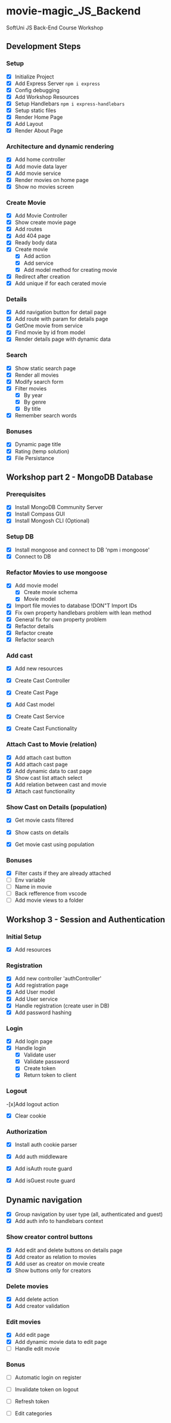 # movie-magic_JS_Backend
SoftUni JS Back-End Course Workshop
## Development Steps
### Setup
 - [x] Initialize Project
 - [x] Add Express Server `npm i express`
 - [x] Config debugging
 - [x] Add Workshop Resources
 - [x] Setup Handlebars `npm i express-handlebars`
 - [x] Setup static files
 - [x] Render Home Page
 - [x] Add Layout
 - [x] Render About Page
### Architecture and dynamic rendering
 - [x] Add home controller
 - [x] Add movie data layer
 - [x] Add movie service
 - [x] Render movies on home page
 - [x] Show no movies screen
### Create Movie
 - [x] Add Movie Controller
 - [x] Show create movie page
 - [x] Add routes
 - [x] Add 404 page
 - [x] Ready body data
 - [x] Create movie
   - [x] Add action
   - [x] Add service
   - [x] Add model method for creating movie
 - [x] Redirect after creation
 - [x] Add unique if for each cerated movie
### Details
 - [x] Add navigation button for detail page
 - [x] Add route with param for details page 
 - [x] GetOne movie from service
 - [x] Find movie by id from model
 - [x] Render details page with dynamic data
### Search
 - [x] Show static search page
 - [x] Render all movies
 - [x] Modify search form
 - [x] Filter movies
   - [x] By year
   - [x] By genre
   - [x] By title 
 - [x] Remember search words
### Bonuses
 - [x] Dynamic page title
 - [x] Rating (temp solution)
 - [x] File Persistance

## Workshop part 2 - MongoDB Database

### Prerequisites
 - [x] Install MongoDB Community Server
 - [x] Install Compass GUI
 - [x] Install Mongosh CLI (Optional)

### Setup DB
- [x] Install mongoose and connect to DB 'npm i mongoose'
- [x] Connect to DB

### Refactor Movies to use mongoose
- [x] Add movie model
  - [x] Create movie schema
  - [X] Movie model
- [x] Import file movies to database !DON"T Import IDs
- [x] Fix own property handlebars problem with lean method
- [x] General fix for own property problem
- [x] Refactor details
- [x] Refactor create
- [x] Refactor search

### Add cast

- [x] Add new resources
- [x] Create Cast Controller
- [x] Create Cast Page
- [x] Add Cast model
- [x] Create Cast Service
- [x] Create Cast Functionality


### Attach Cast to Movie (relation)

-[x] Add attach cast button
-[x] Add attach cast page
-[x] Add dynamic data to cast page
-[x] Show cast list attach select
-[x] Add relation between cast and movie
-[x] Attach cast functionality

### Show Cast on Details (population)

-[x] Get movie casts filtered
-[x] Show casts on details
-[x] Get movie cast using population




### Bonuses 
- [x] Filter casts if they are already attached
- [ ] Env variable
- [ ] Name in movie
- [ ] Back refference from vscode
- [ ] Add movie views to a folder

## Workshop 3 - Session and Authentication

### Initial Setup
 - [x] Add resources

### Registration
- [x] Add new controller 'authController'
- [x] Add registration page
- [x] Add User model
- [x] Add User service
- [x] Handle registration (create user in DB)
- [x] Add password hashing

### Login

- [x] Add login page
- [x] Handle login
  - [x] Validate user
  - [x] Validate password
  - [x] Create token
  - [x] Return token to client

### Logout

-[x]Add logout action
-[x] Clear cookie

### Authorization

- [x] Install auth cookie parser
- [x] Add auth middleware
- [x] Add isAuth route guard
- [x] Add isGuest route guard


## Dynamic navigation

- [x] Group navigation by user type (all, authenticated and guest)
- [x] Add auth info to handlebars context

### Show creator control buttons

 - [x] Add edit and delete buttons on details page
 - [x] Add creator as relation to movies
 - [x] Add user as creator on movie create
 - [x] Show buttons only for creators

### Delete movies

 - [x] Add delete action
 - [x] Add creator validation

### Edit movies

- [x] Add edit page
- [x] Add dynamic movie data to edit page
- [ ] Handle edit movie
  
### Bonus

- [ ] Automatic login on register
- [ ] Invalidate token on logout
- [ ] Refresh token
- [ ] Edit categories




